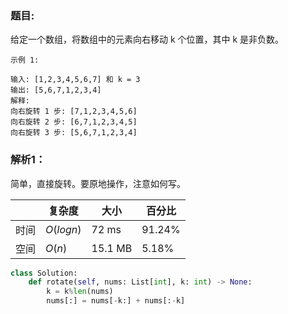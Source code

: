 ### 题目:
给定一个数组，将数组中的元素向右移动 k 个位置，其中 k 是非负数。
```
示例 1:

输入: [1,2,3,4,5,6,7] 和 k = 3
输出: [5,6,7,1,2,3,4]
解释:
向右旋转 1 步: [7,1,2,3,4,5,6]
向右旋转 2 步: [6,7,1,2,3,4,5]
向右旋转 3 步: [5,6,7,1,2,3,4]
```

### 解析1：
简单，直接旋转。要原地操作，注意如何写。

|  |复杂度|大小|百分比|
|--|--|--|--|
|时间|$O(logn)$|72 ms|91.24%|
|空间|$O(n)$|15.1 MB|5.18%|

```python
class Solution:
    def rotate(self, nums: List[int], k: int) -> None:
        k = k%len(nums)
        nums[:] = nums[-k:] + nums[:-k]
```